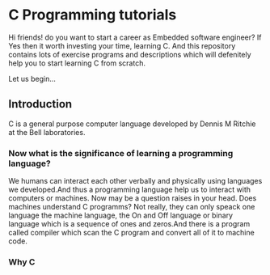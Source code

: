 # C Programming tutorials

Hi friends! do you want to start a career as Embedded software engineer? 
If Yes then it worth investing your time, learning C. 
And this repository contains lots of exercise programs and descriptions which will defenitely help you to start learning C from scratch.
 
 Let us begin...
 
 ## Introduction ##

C is a general purpose computer language developed by Dennis M Ritchie at the Bell laboratories.

### Now what is the significance of learning a programming language? ###

We humans can interact each other verbally and physically using languages we developed.And thus a programming language help us to interact with computers or machines. Now may be a question raises in your head. Does machines understand C programms? Not really, they can only speack one language the machine language, the On and Off language or binary language which is a sequence of ones and zeros.And there is a program called compiler which scan the C program and convert all of it to machine code.

### Why C 






  
